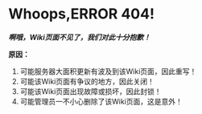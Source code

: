 # Whoops,ERROR 404!
***啊哦，Wiki页面不见了，我们对此十分抱歉！***

**原因：**
1. 可能服务器大面积更新有波及到该Wiki页面，因此重写！
2. 可能该Wiki页面有争议的地方，因此关闭！
3. 可能该Wiki页面出现故障或损坏，因此封锁！
5. 可能管理员一不小心删除了该Wiki页面，这是意外！
